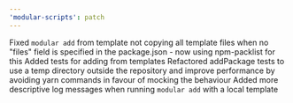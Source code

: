 ```yaml
---
'modular-scripts': patch
---
```


Fixed `modular add` from template not copying all template files when no "files"
field is specified in the package.json - now using npm-packlist for this
Added tests for adding from templates
Refactored addPackage tests to use a temp directory outside the repository and
improve performance by avoiding yarn commands in favour of mocking the behaviour
Added more descriptive log messages when running `modular add` with a local
template
